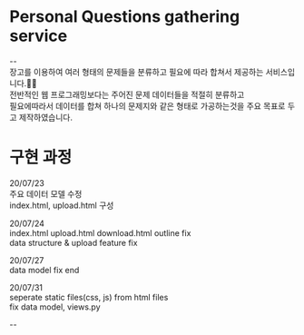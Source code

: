 # Personal Questions gathering service
--<br>
장고를 이용하여 여러 형태의 문제들을 분류하고 필요에 따라 합쳐서 제공하는 서비스입니다.👩‍💻 <br>
전반적인 웹 프로그래밍보다는 주어진 문제 데이터들을 적절히 분류하고 <br>
필요에따라서 데이터를 합쳐 하나의 문제지와 같은 형태로 가공하는것을 주요 목표로 두고 제작하였습니다. <br>


# 구현 과정 <br>

20/07/23 <br>
주요 데이터 모델 수정 <br>
index.html, upload.html 구성 <br>

20/07/24 <br>
index.html upload.html download.html outline fix <br>
data structure & upload feature fix <br>

20/07/27 <br>
data model fix end <br>

20/07/31 <br>
seperate static files(css, js) from html files <br>
fix data model, views.py <br>

--
